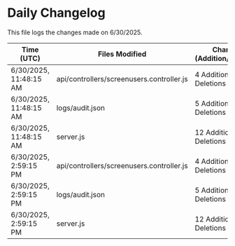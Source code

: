 # Daily Changelog

This file logs the changes made on 6/30/2025.

| Time (UTC)             | Files Modified                    | Changes (Addition/Deletion) |
|------------------------|-----------------------------------|-----------------------------|
| 6/30/2025, 11:48:15 AM | api/controllers/screenusers.controller.js | 4 Additions & 4 Deletions |
| 6/30/2025, 11:48:15 AM | logs/audit.json | 5 Additions & 5 Deletions |
| 6/30/2025, 11:48:15 AM | server.js | 12 Additions & 12 Deletions |
| 6/30/2025, 2:59:15 PM | api/controllers/screenusers.controller.js | 4 Additions & 4 Deletions|
| 6/30/2025, 2:59:15 PM | logs/audit.json | 5 Additions & 5 Deletions|
| 6/30/2025, 2:59:15 PM | server.js | 12 Additions & 12 Deletions|
